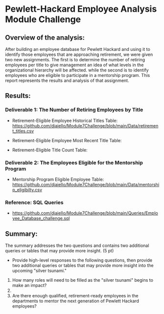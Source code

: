 # Pewlett-Hackard Employee Analysis Module Challenge

## Overview of the analysis:
After building an employee database for Pewlett Hackard and using it to identify those employees that are approaching retirement, we were given two new assignments. The first is to determine the number of retiring employees per title to give management an idea of what levels in the organizational hierarchy will be affected. while the second is to identify employees who are eligible to participate in a mentorship program. This report represents the results and analysis of that assignment.


## Results:
### Deliverable 1: The Number of Retiring Employees by Title

- Retirement-Eligible Employee Historical Titles Table:
        https://github.com/djaiello/Module7Challenge/blob/main/Data/retirement_titles.csv

- Retirement-Eligible Employee Most Recent Title Table:


- Retirement-Eligible Title Count Table:


### Deliverable 2: The Employees Eligible for the Mentorship Program

- Mentorship Program Eligible Employee Table:
        https://github.com/djaiello/Module7Challenge/blob/main/Data/mentorship_eligibilty.csv

### Reference: SQL Queries

  - https://github.com/djaiello/Module7Challenge/blob/main/Queries/Employee_Database_challenge.sql


## Summary:

The summary addresses the two questions and contains two additional queries or tables that may provide more insight. (5 pt)

- Provide high-level responses to the following questions, then provide two additional queries or tables that may provide more insight into the upcoming "silver tsunami."

1. How many roles will need to be filled as the "silver tsunami" begins to make an impact?
2. 
3. Are there enough qualified, retirement-ready employees in the departments to mentor the next generation of Pewlett Hackard employees?


